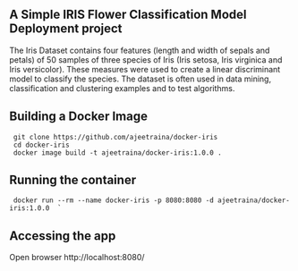 ## A Simple IRIS Flower Classification Model Deployment project 

The Iris Dataset contains four features (length and width of sepals and petals) of 50 samples of three species of Iris (Iris setosa, Iris virginica and Iris versicolor). These measures were used to create a linear discriminant model to classify the species. The dataset is often used in data mining, classification and clustering examples and to test algorithms.


## Building a Docker Image

```
 git clone https://github.com/ajeetraina/docker-iris
 cd docker-iris 
 docker image build -t ajeetraina/docker-iris:1.0.0 . 
```


## Running the  container 

```
 docker run --rm --name docker-iris -p 8080:8080 -d ajeetraina/docker-iris:1.0.0  ` 
```

## Accessing the app

Open browser http://localhost:8080/




